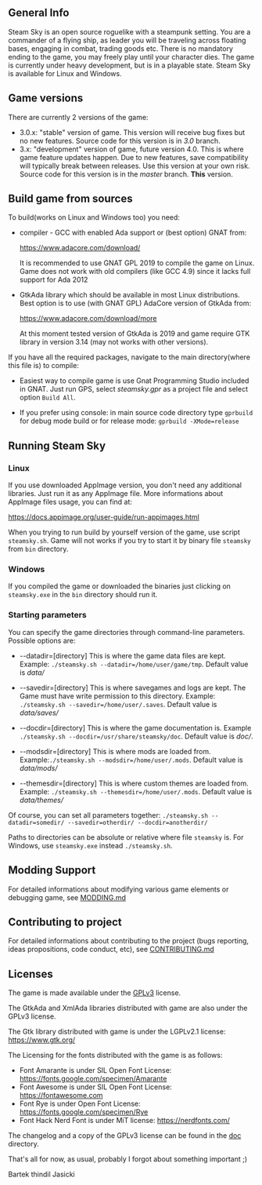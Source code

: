 ## General Info

Steam Sky is an open source roguelike with a steampunk setting. You are a
commander of a flying ship, as leader you will be traveling across floating
bases, engaging in combat, trading goods etc. There is no mandatory ending
to the game, you may freely play until your character dies. The game is
currently under heavy development, but is in a playable state. Steam Sky is
available for Linux and Windows.

## Game versions
There are currently 2 versions of the game:
- 3.0.x: "stable" version of game. This version will receive bug fixes but
  no new features. Source code for this version is in *3.0* branch.
- 3.x: "development" version of game, future version 4.0. This is where
  game feature updates happen. Due to new features, save compatibility
  will typically break between releases. Use this version at your own risk.
  Source code for this version is in the *master* branch. **This** version.

## Build game from sources

To build(works on Linux and Windows too) you need:

* compiler - GCC with enabled Ada support or (best option) GNAT from:

  https://www.adacore.com/download/

  It is recommended to use GNAT GPL 2019 to compile the game on Linux.
  Game does not work with old compilers (like GCC 4.9) since it
  lacks full support for Ada 2012

* GtkAda library which should be available in most Linux distributions. Best
  option is to use (with GNAT GPL) AdaCore version of GtkAda from:

  https://www.adacore.com/download/more

  At this moment tested version of GtkAda is 2019 and game require GTK library
  in version 3.14 (may not works with other versions).

If you have all the required packages, navigate to the main directory(where
this file is) to compile:

* Easiest way to compile game is use Gnat Programming Studio included in GNAT.
  Just run GPS, select *steamsky.gpr* as a project file and select option
  `Build All`.

* If you prefer using console: in main source code directory type `gprbuild`
  for debug mode build or for release mode: `gprbuild -XMode=release`


## Running Steam Sky

### Linux
If you use downloaded AppImage version, you don't need any additional
libraries. Just run it as any AppImage file. More informations about AppImage
files usage, you can find at:

https://docs.appimage.org/user-guide/run-appimages.html

When you trying to run build by yourself version of the game, use script
`steamsky.sh`. Game will not works if you try to start it by binary file
`steamsky` from `bin` directory.

### Windows
If you compiled the game or downloaded the binaries just clicking on
`steamsky.exe` in the `bin` directory should run it.

### Starting parameters
You can specify the game directories through command-line parameters.
Possible options are:

* --datadir=[directory] This is where the game data files are kept.
   Example: `./steamsky.sh --datadir=/home/user/game/tmp`.
   Default value is *data/*

* --savedir=[directory] This is where savegames and logs are kept.
   The Game must have write permission to this directory.
   Example: `./steamsky.sh --savedir=/home/user/.saves`.
   Default value is *data/saves/*

* --docdir=[directory] This is where the game documentation is.
   Example `./steamsky.sh --docdir=/usr/share/steamsky/doc`.
   Default value is *doc/*.

* --modsdir=[directory] This is where mods are loaded from.
   Example:`./steamsky.sh --modsdir=/home/user/.mods`.
   Default value is *data/mods/*

* --themesdir=[directory] This is where custom themes are loaded from.
   Example: `./steamsky.sh --themesdir=/home/user/.mods`.
   Default value is *data/themes/*

Of course, you can set all parameters together:
`./steamsky.sh --datadir=somedir/ --savedir=otherdir/ --docdir=anotherdir/`

Paths to directories can be absolute or relative where file `steamsky` is. For
Windows, use `steamsky.exe` instead `./steamsky.sh`.

## Modding Support
For detailed informations about modifying various game elements or debugging
game, see [MODDING.md](bin/doc/MODDING.md)

## Contributing to project
For detailed informations about contributing to the project
(bugs reporting, ideas propositions, code conduct, etc),
see [CONTRIBUTING.md](bin/doc/CONTRIBUTING.md)

## Licenses
The game is made available under the [GPLv3](bin/doc/COPYING) license.

The GtkAda and XmlAda libraries distributed with game are also under the GPLv3 license.

The Gtk library distributed with game is under the LGPLv2.1 license: https://www.gtk.org/

The Licensing for the fonts distributed with the game is as follows:

* Font Amarante is under SIL Open Font License: https://fonts.google.com/specimen/Amarante
* Font Awesome is under SIL Open Font License: https://fontawesome.com
* Font Rye is under Open Font License: https://fonts.google.com/specimen/Rye
* Font Hack Nerd Font is under MiT license: https://nerdfonts.com/


The changelog and a copy of the GPLv3 license can be found in the [doc](bin/doc) directory.


That's all for now, as usual, probably I forgot about something important ;)

Bartek thindil Jasicki
